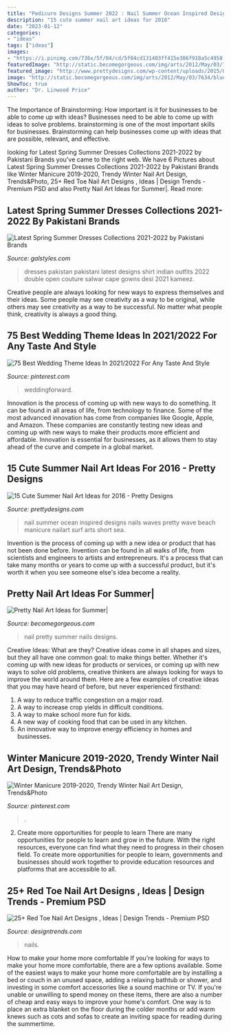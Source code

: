 ```yaml
---
title: "Pedicure Designs Summer 2022 : Nail Summer Ocean Inspired Designs Nails Waves Pretty Wave Beach Manicure Nailart Surf Arts Short Sea"
description: "15 cute summer nail art ideas for 2016"
date: "2023-01-12"
categories:
- "ideas"
tags: ["ideas"]
images:
- "https://i.pinimg.com/736x/5f/04/cd/5f04cd131403ff415e386f918a5c4958.jpg"
featuredImage: "http://static.becomegorgeous.com/img/arts/2012/May/03/7634/blue_nails.jpg"
featured_image: "http://www.prettydesigns.com/wp-content/uploads/2015/08/Ocean-Inspired-Summer-Nail-Design.jpg"
image: "http://static.becomegorgeous.com/img/arts/2012/May/03/7634/blue_nails.jpg"
ShowToc: true
author: "Dr. Linwood Price"
---
```



The Importance of Brainstorming: How important is it for businesses to be able to come up with ideas?
Businesses need to be able to come up with ideas to solve problems. brainstorming is one of the most important skills for businesses. Brainstorming can help businesses come up with ideas that are possible, relevant, and effective.

	

		
looking for Latest Spring Summer Dresses Collections 2021-2022 by Pakistani Brands you've came to the right web. We have 6 Pictures about Latest Spring Summer Dresses Collections 2021-2022 by Pakistani Brands like Winter Manicure 2019-2020, Trendy Winter Nail Art Design, Trends&amp;Photo, 25+ Red Toe Nail Art Designs , Ideas | Design Trends - Premium PSD and also Pretty Nail Art Ideas for Summer|. Read more:
		
    
## Latest Spring Summer Dresses Collections 2021-2022 By Pakistani Brands

<img loading=lazy src="https://www.galstyles.com/wp-content/uploads/2016/06/Long-Front-Open-Double-Shirt-Dresses-Designs-10.jpg" onerror="this.onerror=null;this.src='https://tse3.mm.bing.net/th?id=OIP.A7PChitRiYzCSy8-WbsoPAHaKy&amp;pid=15.1';" alt="Latest Spring Summer Dresses Collections 2021-2022 by Pakistani Brands">

_Source: galstyles.com_

>dresses pakistan pakistani latest designs shirt indian outfits 2022 double open couture salwar cape gowns desi 2021 kameez. 

	

Creative people are always looking for new ways to express themselves and their ideas. Some people may see creativity as a way to be original, while others may see creativity as a way to be successful. No matter what people think, creativity is always a good thing.

    
## 75 Best Wedding Theme Ideas In 2021/2022 For Any Taste And Style

<img loading=lazy src="https://i.pinimg.com/736x/38/81/fd/3881fdefc3471df402a4fedb6e7bfc5f.jpg" onerror="this.onerror=null;this.src='https://tse1.mm.bing.net/th?id=OIP.MH3D6EbUahQ7b__VzwTmvgAAAA&amp;pid=15.1';" alt="75 Best Wedding Theme Ideas In 2021/2022 For Any Taste And Style">

_Source: pinterest.com_

>weddingforward. 

	

Innovation is the process of coming up with new ways to do something. It can be found in all areas of life, from technology to finance. Some of the most advanced innovation has come from companies like Google, Apple, and Amazon. These companies are constantly testing new ideas and coming up with new ways to make their products more efficient and affordable. Innovation is essential for businesses, as it allows them to stay ahead of the curve and compete in a global market.

    
## 15 Cute Summer Nail Art Ideas For 2016 - Pretty Designs

<img loading=lazy src="http://www.prettydesigns.com/wp-content/uploads/2015/08/Ocean-Inspired-Summer-Nail-Design.jpg" onerror="this.onerror=null;this.src='https://tse2.mm.bing.net/th?id=OIP.NI4vMqTN0P8pv9au-jtW7gAAAA&amp;pid=15.1';" alt="15 Cute Summer Nail Art Ideas for 2016 - Pretty Designs">

_Source: prettydesigns.com_

>nail summer ocean inspired designs nails waves pretty wave beach manicure nailart surf arts short sea. 

	

Invention is the process of coming up with a new idea or product that has not been done before. Invention can be found in all walks of life, from scientists and engineers to artists and entrepreneurs. It's a process that can take many months or years to come up with a successful product, but it's worth it when you see someone else's idea become a reality.

    
## Pretty Nail Art Ideas For Summer|

<img loading=lazy src="http://static.becomegorgeous.com/img/arts/2012/May/03/7634/blue_nails.jpg" onerror="this.onerror=null;this.src='https://tse1.mm.bing.net/th?id=OIP.4oi4nWIckGVMXKxqNw_crwHaKI&amp;pid=15.1';" alt="Pretty Nail Art Ideas for Summer|">

_Source: becomegorgeous.com_

>nail pretty summer nails designs. 

	

Creative Ideas: What are they?
Creative ideas come in all shapes and sizes, but they all have one common goal: to make things better. Whether it's coming up with new ideas for products or services, or coming up with new ways to solve old problems, creative thinkers are always looking for ways to improve the world around them. Here are a few examples of creative ideas that you may have heard of before, but never experienced firsthand: 
1. A way to reduce traffic congestion on a major road.
2. A way to increase crop yields in difficult conditions.
3. A way to make school more fun for kids.
4. A new way of cooking food that can be used in any kitchen.
5. An innovative way to improve energy efficiency in homes and businesses.

    
## Winter Manicure 2019-2020, Trendy Winter Nail Art Design, Trends&amp;Photo

<img loading=lazy src="https://i.pinimg.com/736x/5f/04/cd/5f04cd131403ff415e386f918a5c4958.jpg" onerror="this.onerror=null;this.src='https://tse3.mm.bing.net/th?id=OIP.0Xa98COE_8HIglgertjFBQAAAA&amp;pid=15.1';" alt="Winter Manicure 2019-2020, Trendy Winter Nail Art Design, Trends&amp;Photo">

_Source: pinterest.com_

>. 

	

2) Create more opportunities for people to learn
There are many opportunities for people to learn and grow in the future. With the right resources, everyone can find what they need to progress in their chosen field. To create more opportunities for people to learn, governments and businesses should work together to provide education resources and platforms that are accessible to all.

    
## 25+ Red Toe Nail Art Designs , Ideas | Design Trends - Premium PSD

<img loading=lazy src="https://images.designtrends.com/wp-content/uploads/2016/04/05065935/Red-Toe-Nails-For-Wedding.jpg" onerror="this.onerror=null;this.src='https://tse4.mm.bing.net/th?id=OIP.JCV3UL4gsmSKFf2vqnskewHaHa&amp;pid=15.1';" alt="25+ Red Toe Nail Art Designs , Ideas | Design Trends - Premium PSD">

_Source: designtrends.com_

>nails. 

	

How to make your home more comfortable
If you're looking for ways to make your home more comfortable, there are a few options available. Some of the easiest ways to make your home more comfortable are by installing a bed or couch in an unused space, adding a relaxing bathtub or shower, and investing in some comfort accessories like a sound machine or TV. If you're unable or unwilling to spend money on these items, there are also a number of cheap and easy ways to improve your home's comfort. One way is to place an extra blanket on the floor during the colder months or add warm knews such as cots and sofas to create an inviting space for reading during the summertime.

